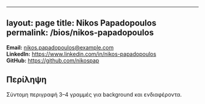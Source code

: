 
---
layout: page
title: Nikos Papadopoulos
permalink: /bios/nikos-papadopoulos
---

**Email:** nikos.papadopoulos@example.com  
**LinkedIn:** https://www.linkedin.com/in/nikos-papadopoulos  
**GitHub:** https://github.com/nikospap

## Περίληψη
Σύντομη περιγραφή 3–4 γραμμές για background και ενδιαφέροντα.
